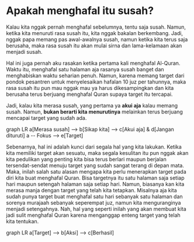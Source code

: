 # Apakah menghafal itu susah?

Kalau kita nggak pernah menghafal sebelumnya, tentu saja susah. Namun, ketika kita menuruti rasa susah itu, kita nggak bakalan berkembang. Jadi, nggak papa memang pas awal-awalnya susah, namun ketika kita terus saja berusaha, maka rasa susah itu akan mulai sirna dan lama-kelamaan akan menjadi susah.

Hal ini juga pernah aku rasakan ketika pertama kali menghafal Al-Quran. Waktu itu, menghafal satu halaman aja rasanya susah banget dan menghabiskan waktu seharian penuh. Namun, karena memang target dari pondok pesantren untuk menyelesaikan hafalan 10 juz per tahunnya, maka rasa susah itu pun mau nggak mau ya harus dikesampingkan dan kita berusaha terus berjuang menghafal Quran supaya target itu tercapai.

Jadi, kalau kita merasa susah, yang pertama ya **akui aja** kalau memang susah. Namun, **bukan berarti kita menurutinya** melainkan terus berjuang mencapai target yang sudah ada.

<div class="mermaid">
graph LR
a[Merasa susah] --> b[Sikap kita] --> c[Akui aja] & d[Jangan dituruti]
a -- Fokus --> e[Target]
</div>

Sebenarnya, hal ini adalah kunci dari segala hal yang kita lakukan. Ketika kita memiliki target akan sesuatu, maka segala kesulitan itu pun nggak akan kita pedulikan yang penting kita bisa terus berlari maupun berjalan tersendat-sendat menuju target yang sudah sangat terang di depan mata. Maka, inilah salah satu alasan mengapa kita perlu menerapkan target pada diri kita buat menghafal Quran. Bisa targetnya itu satu halaman saja setiap hari maupun setengah halaman saja setiap hari. Namun, biasanya kan kita merasa manja dengan target yang telah kita tetapkan. Misalnya aja kita sudah punya target buat menghafal satu hari sebanyak satu halaman dan sorenya murajaah sebanyak seperempat juz, namun kita menguranginya menjadi setengahnya. Nah, hal yang seperti inilah yang akan membuat kita jadi sulit menghafal Quran karena menganggap enteng target yang telah kita tentukan.

<div class="mermaid">
graph LR
a[Target] --> b[Aksi] --> c[Berhasil]
</div>